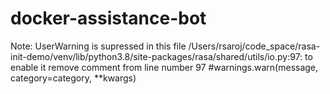 # docker-assistance-bot

Note: UserWarning is supressed in this file
/Users/rsaroj/code_space/rasa-init-demo/venv/lib/python3.8/site-packages/rasa/shared/utils/io.py:97: 
to enable it remove comment from line number 97
    #warnings.warn(message, category=category, **kwargs)
